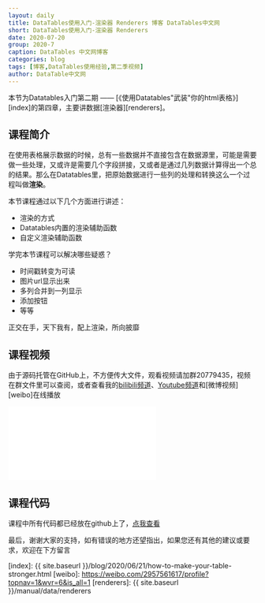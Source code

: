 ```yaml
---
layout: daily
title: DataTables使用入门-渲染器 Renderers 博客 DataTables中文网
short: DataTables使用入门-渲染器 Renderers
date: 2020-07-20
group: 2020-7
caption: DataTables 中文网博客
categories: blog
tags: [博客,DataTables使用经验,第二季视频]
author: DataTable中文网
---
```


本节为Datatables入门第二期 —— [《使用Datatables"武装"你的html表格》][index]的第四章，主要讲数据[渲染器][renderers]。

## 课程简介

在使用表格展示数据的时候，总有一些数据并不直接包含在数据源里，可能是需要做一些处理，又或许是需要几个字段拼接，又或者是通过几列数据计算得出一个总的结果。那么在Datatables里，把原始数据进行一些列的处理和转换这么一个过程叫做**渲染**。
<!--more-->

本节课程通过以下几个方面进行讲述：

- 渲染的方式
- Datatables内置的渲染辅助函数
- 自定义渲染辅助函数

学完本节课程可以解决哪些疑惑？

- 时间戳转变为可读
- 图片url显示出来
- 多列合并到一列显示
- 添加按钮
- 等等

正交在手，天下我有，配上渲染，所向披靡

## 课程视频

由于源码托管在GitHub上，不方便传大文件，观看视频请加群20779435，视频在群文件里可以查阅，或者查看我的[bilibili频道][bilibili]、[Youtube频道][youtube]和[微博视频][weibo]在线播放

<iframe flag="bilibili" src="//player.bilibili.com/player.html?aid=626467464&bvid=BV1bt4y1X7JV&cid=214884319&page=1" scrolling="no" border="0" frameborder="no" framespacing="0" allowfullscreen="true"> </iframe>

## 课程代码

课程中所有代码都已经放在github上了，[点我查看][github]

最后，谢谢大家的支持，如有错误的地方还望指出，如果您还有其他的建议或要求，欢迎在下方留言


[youtube]: https://www.youtube.com/playlist?list=PLfl1Raz12t6s43Fb--qDoIsBPKHEme7FO
[bilibili]: https://space.bilibili.com/618644465/channel/detail?cid=133983
[github]: https://github.com/ssy341/datatables-season2/tree/master/example01
[index]: {{ site.baseurl }}/blog/2020/06/21/how-to-make-your-table-stronger.html
[weibo]: https://weibo.com/2957561617/profile?topnav=1&wvr=6&is_all=1
[renderers]: {{ site.baseurl }}/manual/data/renderers